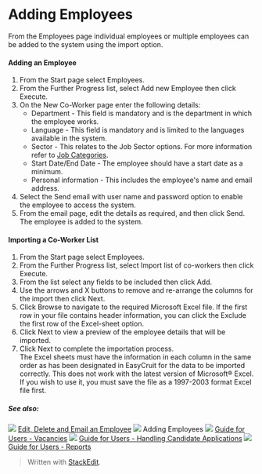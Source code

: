 # Adding Employees

From the  Employees  page individual employees or multiple employees can be added to the system using the import option.

#### Adding an Employee

1.  From the  Start  page select  Employees.
2.  From the  Further Progress  list, select  Add new Employee  then click  Execute.
3.  On the  New Co-Worker  page enter the following details:
    -   Department  - This field is mandatory and is the department in which the employee works.
    -   Language  - This field is mandatory and is limited to the languages available in the system.
    -   Sector  - This relates to the Job Sector options. For more information refer to  [Job Categories](job_categories.htm).
    -   Start Date/End Date  - The employee should have a start date as a minimum.
    -   Personal information  - This includes the employee's name and email address.
4.  Select the  Send email  with user name and password option to enable the employee to access the system.
5.  From the email page, edit the details as required, and then click  Send. The employee is added to the system.

#### Importing a Co-Worker List

1.  From the  Start  page select  Employees.
2.  From the  Further Progress  list, select Import list of co-workers then click  Execute.
3.  From the list select any fields to be included then click  Add.
4.  Use the arrows and X buttons to remove and re-arrange the columns for the import then click  Next.
5.  Click  Browse  to navigate to the required Microsoft Excel file. If the first row in your file contains header information, you can click the  Exclude the first row of the Excel-sheet  option.
6.  Click  Next  to view a preview of the employee details that will be imported.
7.  Click  Next  to complete the importation process.  
    The Excel sheets must have the information in each column in the same order as has been designated in EasyCruit for the data to be imported correctly. This does not work with the latest version of Microsoft® Excel. If you wish to use it, you must save the file as a 1997-2003 format Excel file first.

##### See also:

![](../Resources/Images/icon-document-link.png) [Edit, Delete and Email an Employee](edit_delete_and_email_an_employee.htm)
![](../Resources/Images/icon-document-link.png) Adding Employees
![](../Resources/Images/icon-document-link.png) [Guide for Users - Vacancies](guide_for_users_vacancies.htm)
![](../Resources/Images/icon-document-link.png) [Guide for Users - Handling Candidate Applications](guide_for_users_handling_candidate_applications.htm)
![](../Resources/Images/icon-document-link.png) [Guide for Users - Reports](guide_for_users_reports.htm)


> Written with [StackEdit](https://stackedit.io/).
<!--stackedit_data:
eyJoaXN0b3J5IjpbLTUwNDY4MTk2OV19
-->